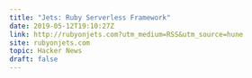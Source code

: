 ```yaml
---
title: "Jets: Ruby Serverless Framework"
date: 2019-05-12T19:10:27Z
link: http://rubyonjets.com?utm_medium=RSS&utm_source=hune
site: rubyonjets.com
topic: Hacker News
draft: false
---
```

